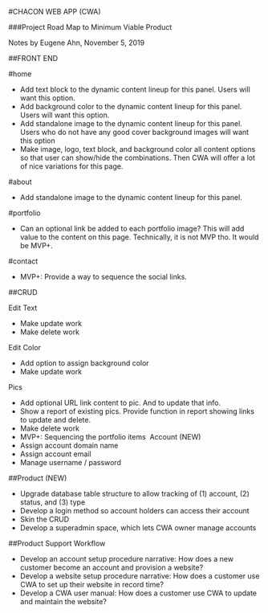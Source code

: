 #CHACON WEB APP (CWA)

###Project Road Map to Minimum Viable Product

Notes by Eugene Ahn, November 5, 2019


##FRONT END

#home
- Add text block to the dynamic content lineup for this panel. Users will want this option.
- Add background color to the dynamic content lineup for this panel. Users will want this option.
- Add standalone image to the dynamic content lineup for this panel. Users who do not have any good cover background images will want this option
- Make image, logo, text block, and background color all content options so that user can show/hide the combinations. Then CWA will offer a lot of nice variations for this page.

#about
- Add standalone image to the dynamic content lineup for this panel.

#portfolio
- Can an optional link be added to each portfolio image? This will add value to the content on this page. Technically, it is not MVP tho. It would be MVP+.

#contact
- MVP+: Provide a way to sequence the social links.


##CRUD

Edit Text
- Make update work
- Make delete work

Edit Color
- Add option to assign background color
- Make update work

Pics
- Add optional URL link content to pic. And to update that info.
- Show a report of existing pics. Provide function in report showing links to update and delete.
- Make delete work
- MVP+: Sequencing the portfolio items
 Account (NEW)
- Assign account domain name
- Assign account email
- Manage username / password

##Product (NEW)
- Upgrade database table structure to allow tracking of (1) account, (2) status, and (3) type
- Develop a login method so account holders can access their account
- Skin the CRUD
- Develop a superadmin space, which lets CWA owner manage accounts

##Product Support Workflow
- Develop an account setup procedure narrative: How does a new customer become an account and provision a website?
- Develop a website setup procedure narrative: How does a customer use CWA to set up their website in record time?
- Develop a CWA user manual: How does a customer use CWA to update and maintain the website?

